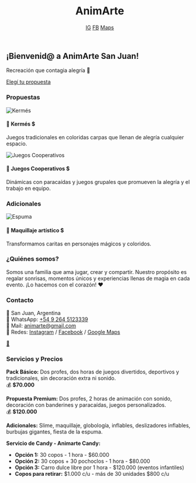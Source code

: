 <!DOCTYPE html>
<html lang="es">
<head>
  <meta charset="UTF-8" />
  <meta name="viewport" content="width=device-width, initial-scale=1.0" />
  <title>AnimArte San Juan</title>
  <script src="https://cdn.tailwindcss.com"></script>
  <script src="https://unpkg.com/aos@2.3.1/dist/aos.js"></script>
  <link href="https://unpkg.com/aos@2.3.1/dist/aos.css" rel="stylesheet">
</head>
<body class="bg-white text-gray-800">

  <!-- Header -->
  <header class="fixed w-full top-0 bg-white shadow z-50 flex justify-between items-center p-4">
    <h1 class="text-orange-500 font-bold text-xl">AnimArte</h1>
    <div class="flex gap-4">
      <a href="https://www.instagram.com/s/aGlnaGxpZ2h0OjE3OTg5MjY5NTA2MjE1MTY4" target="_blank" class="text-orange-500">IG</a>
      <a href="https://www.facebook.com/animarte.sanjuan" target="_blank" class="text-orange-500">FB</a>
      <a href="https://maps.app.goo.gl/6ARj9PBmQ12aJtmLA" target="_blank" class="text-orange-500">Maps</a>
    </div>
  </header>

  <!-- Hero -->
  <section class="pt-24 text-center p-6 bg-orange-100" data-aos="fade-down">
    <h2 class="text-3xl font-bold text-orange-600">¡Bienvenid@ a AnimArte San Juan!</h2>
    <p class="mt-2">Recreación que contagia alegría 🎉</p>
    <a href="#propuestas" class="mt-4 inline-block bg-orange-500 text-white px-6 py-2 rounded-full hover:bg-orange-600 transition">Elegí tu propuesta</a>
  </section>

  <!-- Propuestas -->
  <section id="propuestas" class="p-6" data-aos="fade-up">
    <h3 class="text-2xl font-semibold mb-4 text-orange-600">Propuestas</h3>
    <div class="grid md:grid-cols-2 gap-6">
      <div class="border rounded-xl p-4 shadow hover:shadow-lg transition">
        <img src="/mnt/data/475872232_2200517647008935_6123000362082530224_n.jpg" alt="Kermés" class="rounded mb-2">
        <h4 class="text-xl font-bold">🎪 Kermés <span class="text-green-600">$</span></h4>
        <p>Juegos tradicionales en coloridas carpas que llenan de alegría cualquier espacio.</p>
      </div>
      <div class="border rounded-xl p-4 shadow hover:shadow-lg transition">
        <img src="/mnt/data/8d0e34f1-ea3c-466f-acb2-10aed1360d4f.png" alt="Juegos Cooperativos" class="rounded mb-2">
        <h4 class="text-xl font-bold">🌈 Juegos Cooperativos <span class="text-green-600">$</span></h4>
        <p>Dinámicas con paracaídas y juegos grupales que promueven la alegría y el trabajo en equipo.</p>
      </div>
    </div>
  </section>

  <!-- Adicionales -->
  <section class="p-6 bg-orange-50" data-aos="fade-up">
    <h3 class="text-2xl font-semibold mb-4 text-orange-600">Adicionales</h3>
    <div class="grid md:grid-cols-2 gap-6">
      <div class="border rounded-xl p-4 shadow hover:shadow-lg transition">
        <img src="/mnt/data/491441543_18074288689849714_2999441093933010812_n.jpg" alt="Espuma" class="rounded mb-2">
        <h4 class="text-xl font-bold">🎨 Maquillaje artístico <span class="text-green-600">$</span></h4>
        <p>Transformamos caritas en personajes mágicos y coloridos.</p>
      </div>
    </div>
  </section>

  <!-- Quiénes somos -->
  <section class="p-6 text-center" data-aos="fade-in">
    <h3 class="text-2xl font-semibold text-orange-600 mb-2">¿Quiénes somos?</h3>
    <p class="max-w-2xl mx-auto">Somos una familia que ama jugar, crear y compartir. Nuestro propósito es regalar sonrisas, momentos únicos y experiencias llenas de magia en cada evento. ¡Lo hacemos con el corazón! ❤️</p>
  </section>

  <!-- Contacto -->
  <section class="p-6 bg-orange-100" data-aos="fade-in">
    <h3 class="text-2xl font-semibold text-orange-600 mb-2">Contacto</h3>
    <p>
      📍 San Juan, Argentina<br>
      📱 WhatsApp: <a href="https://wa.me/5492645123339" class="text-blue-600">+54 9 264 5123339</a><br>
      📧 Mail: <a href="mailto:animarte@gmail.com" class="text-blue-600">animarte@gmail.com</a><br>
      📸 Redes:
      <a href="https://www.instagram.com/s/aGlnaGxpZ2h0OjE3OTg5MjY5NTA2MjE1MTY4" target="_blank" class="text-blue-600">Instagram</a> /
      <a href="https://www.facebook.com/animarte.sanjuan" target="_blank" class="text-blue-600">Facebook</a> /
      <a href="https://maps.app.goo.gl/6ARj9PBmQ12aJtmLA" target="_blank" class="text-blue-600">Google Maps</a>
    </p>
  </section>

  <!-- Botón WhatsApp flotante -->
  <a href="https://wa.me/5492645123339" class="fixed bottom-4 right-4 bg-green-500 hover:bg-green-600 text-white p-4 rounded-full shadow-lg z-50">
    📲
  </a>

  <!-- Servicios Detallados -->
  <section class="p-6" data-aos="fade-in">
    <h3 class="text-2xl font-semibold text-orange-600 mb-4">Servicios y Precios</h3>
    <div class="bg-white shadow p-4 rounded-xl">
      <p><strong>Pack Básico:</strong> Dos profes, dos horas de juegos divertidos, deportivos y tradicionales, sin decoración extra ni sonido. <br>💰 <strong>$70.000</strong></p>
      <p class="mt-2"><strong>Propuesta Premium:</strong> Dos profes, 2 horas de animación con sonido, decoración con banderines y paracaídas, juegos personalizados. <br>💰 <strong>$120.000</strong></p>
      <p class="mt-4"><strong>Adicionales:</strong> Slime, maquillaje, globología, inflables, deslizadores inflables, burbujas gigantes, fiesta de la espuma.</p>
      <p class="mt-4"><strong>Servicio de Candy - Animarte Candy:</strong></p>
      <ul class="list-disc pl-6">
        <li><strong>Opción 1:</strong> 30 copos - 1 hora - $60.000</li>
        <li><strong>Opción 2:</strong> 30 copos + 30 pochoclos - 1 hora - $80.000</li>
        <li><strong>Opción 3:</strong> Carro dulce libre por 1 hora - $120.000 (eventos infantiles)</li>
        <li><strong>Copos para retirar:</strong> $1.000 c/u - más de 30 unidades $800 c/u</li>
      </ul>
    </div>
  </section>

  <script>
    AOS.init();
  </script>
</body>
</html>
